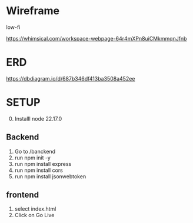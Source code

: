 # Wireframe

low-fi

https://whimsical.com/workspace-webpage-64r4mXPn8uiCMkmmqnJfnb

# ERD

https://dbdiagram.io/d/687b346df413ba3508a452ee

# SETUP

0. Installl node 22.17.0

## Backend
1. Go to /banckend 
2. run npm init -y 
3. run npm install express
4. run npm install cors
5. run npm install jsonwebtoken

## frontend
1. select index.html
2. Click on Go Live



